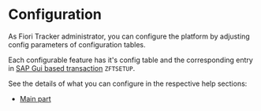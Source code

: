 # Configuration

As Fiori Tracker administrator, you can configure the platform by adjusting config parameters of configuration tables.

Each configurable feature has it's config table and the corresponding entry in [SAP Gui based transaction](/conf/changing-config.md) `ZFTSETUP`.

See the details of what you can configure in the respective help sections:
- [Main part](/conf/main-part/intro.md)


